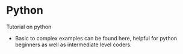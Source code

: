 # Python
Tutorial on python

* Basic to complex examples can be found here, helpful for python beginners as well as intermediate level coders.
